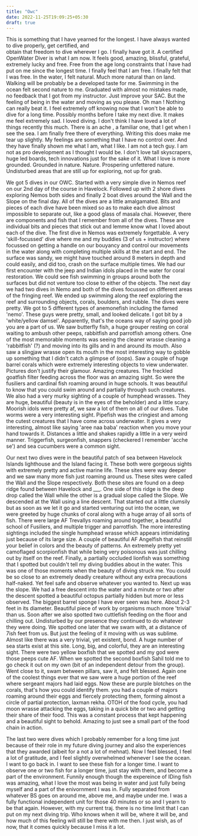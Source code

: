 ```yaml
---
title: "Owc"
date: 2022-11-25T19:09:25+05:30
draft: true
---
```


This is something that I have yearned for the longest. I have always wanted to dive properly, get certified, and  
obtain that freedom to dive wherever I go. I finally have got it. A certified OpenWater Diver is what I am now. It feels 
good, amazing, blissful, grateful, extremely lucky and free. Free from the age long constraints that I have had put on me
since the longest time.  I finally feel that I am free. I finally felt that I was free. In the water, I felt natural. 
Much more natural than on land. Walking will be probably be a developed taste for me. Swimming in the ocean felt 
second nature to me. Graduated with almost no mistakes made, no feedback that I got from my instructor. Just improve
your SAC. But the feeling of being in the water and moving as you please. Oh man ! Nothing can really beat it. I feel extremely 
off knowing now that I won't be able to dive for a long time. Possibly months before I take my next dive. It makes me 
feel extremely sad. I loved diving. I don't think I have loved a lot of things recently this much. There is an ache
, a familiar one, that I get when I see the sea. I am finally free there of everything. Writing this does make me 
tear up slightly. My feelings are something that I have no control over. And they have finally shown me what I am, 
what I like. I am not a tech guy. I am not as pro development as I thought I would be. I don't love tall skyscrapers, 
huge led boards, tech innovations just for the sake of it. What I love is more grounded. Grounded in nature. Nature. 
Prospering unfettered nature. Undisturbed areas that are still up for exploring, not up for grab.

We got 5 dives in our OWC. Started with a very simple dive in Nemos reef on our 2nd day of the course in Havelock. 
Followed up with 2 shore dives exploring Nemos both sides and finally 2 boat dives around the Wall and the Slope on the 
final day. All of the dives are a little amalgamated. Bits and pieces of each dive have been mixed so as to make each 
dive almost impossible to separate out, like a good glass of masala chai. However, there are components and fish that 
I remember from all of the dives. These are individual bits and pieces that stick out and lemme know what I loved about
each of the dive. The first dive in Nemos was extremely forgettable. A very 'skill-focussed' dive where me and my buddies
(3 of us + instructor) where focussed on getting a handle on our bouyancy and control our movements in the water along 
with completing multiple skills at the start and end. The surface was sandy, we might have touched around 8 meters in 
depth and could easily, and did too, crash on the surface multiple times. We had our first encounter with the jeep and 
Indian idols placed in the water for coral restoration. We could see fish swimming in groups around both the surfaces 
but did not venture too close to either of the objects. The next day we had two dives in Nemo and both of the dives
focussed on different areas of the fringing reef. We ended up swimming along the reef exploring the reef and surrounding
objects, corals, boulders, and rubble. The dives were pretty. We got to 5 different types of anemonefish including the 
famed 'nemo'. These guys were pretty, small, and looked delicate. I got bit by a 'white/yellow damsel'. Apparently, 
that's the oceans way of saying good job you are a part of us. We saw butterfly fish, a huge grouper resting on coral 
waiting to ambush other peeps, rabbitfish and parrotfish among others. One of the most memorable moments was seeing the 
cleaner wrasse cleaning a 'rabbitfish' (?) and moving into its gills and in and around its mouth. Also saw a slingjaw 
wrasse open its mouth in the most interesting way to gobble up something that I didn't catch a glimpse of (oops). 
Saw a couple of huge barrel corals which were extremely interesting objects to view underwater. Pictures don't justify
their glamour. Amazing creatures. The freckled goatfish filter feeding across the floor was an amazing sight. So were
the fusiliers and cardinal fish roaming around in huge schools. It was beautiful to know that you could swim around 
and partially through such creatures. We also had a very murky sighting of a couple of humphead wrasses. They are huge, 
beautiful (beauty is in the eyes of the beholder) and a little scary. Moorish idols were pretty af, we saw a lot of them 
on all of our dives. Tube worms were a very interesting sight. Pipefish was the cringiest and among the cutest creatures
that I have come across underwater. It gives a very interesting, almost like saying 'aree naa baba' reaction when you 
move your hand towards it. Distances a little and shakes rapidly a little in a very weird manner. Triggerfish, 
surgeonfish, snappers (checkered I remember 'acche se') and sea cucumbers were a common sight. 

Our next two dives were in the beautiful patch of sea between Havelock Islands lighthouse and the Island facing it. 
These both were gorgeous sights with extremely pretty and active marine life. These sites were way deeper and we saw
many more fish just roaming around us. These sites were called the Wall and the Slope respectively. Both these sites
are found on a deep ridge found between Havelock and ___. One side of this ridge is the deep drop called the Wall while
the other is a gradual slope called the Slope. We descended at the Wall using a line descent. That started out a little 
clumsily but as soon as we let it go and started venturing out into the ocean, we were greeted by huge chunks of coral
along with a huge array of all sorts of fish. There were large AF Trevallys roaming around together, a beautiful school 
of Fusiliers, and multiple trigger and parrotfish. The more interesting sightings included the single humphead wrasse 
which appears intimidating just because of its large size. A couple of beautiful AF Angelfish that reinstill your belief
in colors and the beauty of patterns. An extremely pretty yet camoflaged scorpionfish that while being very poisonous 
was just chilling out by itself on the reef. Finally, a partially occluded lionfish was something that I spotted but 
couldn't tell my diving buddies about in the water. This was one of those moments when the beauty of diving struck me.
You could be so close to an extremely deadly creature without any extra precautions half-naked. Yet feel safe and 
observe whatever you wanted to. Next up was the slope. We had a free descent into the water and a minute or two after 
the descent spotted a beautiful octopus partially hidden but more or less observed. The biggest barrel sponge I have 
ever seen was here. About 2-3 feet in its diameter. Beautiful piece of work by organisms much more 'trivial' than us.
Soon after we also spotted two cuttlefish feeding on the floor and chilling out. Undisturbed by our presence they 
continued to do whatever they were doing. We spotted one later that we swam with, at a distance of 7ish feet from us. 
But just the feeling of it moving with us was sublime. Almost like there was a very trivial, yet existent, bond. A huge
number of sea starts exist at this site. Long, big, and colorful, they are an interesting sight. There were two yellow
boxfish that we spotted and my god were those peeps cute AF. When we spotted the second boxfish Sahil told me to go 
check it out on my own (bit of an independent detour from the group). Went close to it, swam between pillars, saw it, 
and felt blessed. Again one of the coolest things ever that we saw were a huge portion of the reef where sergeant majors
had laid eggs. Now these are purple blotches on the corals, that's how you could identify them. you had a couple of 
majors roaming around their eggs and fiercely protecting them, forming almost a circle of partial protection, laxman rekha. 
OTOH of the food cycle, you had moon wrasse attacking the eggs, taking in a quick bite or two and getting their share 
of their food. This was a constant process that kept happening and a beautiful sight to behold. Amazing to just see 
a small part of the food chain in action. 

The last two were dives which I probably remember for a long time just because of their role in my future diving
journey and also the experiences that they awarded (albeit for a not a lot of mehnat). Now I feel blessed, I feel a lot 
of gratitude, and I feel slightly overwhelmed whenever I see the ocean. I want to go back in. I want to see these fish 
for a longer time. I want to observe one or two fish for a longer time, just stay with them, and become a part of the 
environment. Funnily enough though the expereince of IDing fish was amazing, what I love the most was being in water 
and just fully being myself and a part of the enivornment I was in. Fully separated from whatever BS goes on around me, 
above me, and maybe under me. I was a fully functional independent unit for those 40 minutes or so and I yearn to be 
that again. However, with my current traj. there is no time limit that I can put on my next diving trip. Who knows 
when it will be, where it will be, and how much of this feeling will still be there with me then. I just wish, as of now, 
that it comes quickly because I miss it a lot.

